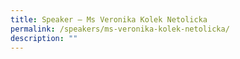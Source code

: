 ```yaml
---
title: Speaker – Ms Veronika Kolek Netolicka
permalink: /speakers/ms-veronika-kolek-netolicka/
description: ""
---
```

